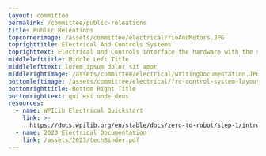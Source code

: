 ```yaml
---
layout: committee
permalink: /committee/public-releations
title: Public Releations
topcornerimage: /assets/committee/electrical/rioAndMotors.JPG
toprighttitle: Electrical And Controls Systems
toprighttext: Electrical and Controls interface the hardware with the software on the robot
middlelefttitle: Middle Left Title
middlelefttext: lorem ipsum dolor sit amor
middlerightimage: /assets/committee/electrical/writingDocumentation.JPG
bottomleftimage: /assets/committee/electrical/frc-control-system-layout-rev.svg
bottomrighttitle: Bottom Right Title
bottomrighttext: qui est unde deus
resources:
  - name: WPILib Electrical Quickstart
    link: >-
      https://docs.wpilib.org/en/stable/docs/zero-to-robot/step-1/intro-to-frc-robot-wiring.html
  - name: 2023 Electrical Documentation
    link: /assets/2023/techBinder.pdf
---
```



